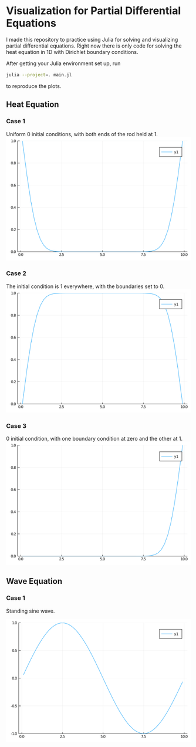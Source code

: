 # Visualization for Partial Differential Equations

I made this repository to practice using Julia for solving and visualizing
partial differential equations. Right now there is only code for solving the
heat equation in 1D with Dirichlet boundary conditions.

After getting your Julia environment set up, run
```bash
julia --project=. main.jl
```
to reproduce the plots.


## Heat Equation
### Case 1
Uniform 0 initial conditions, with both ends of the rod held at 1.
![Case 1](./plots/heat_equation_case_1.gif)

### Case 2
The initial condition is 1 everywhere, with the boundaries set to 0.
![Case 2](./plots/heat_equation_case_2.gif)

### Case 3
0 initial condition, with one boundary condition at zero and the other at 1.
![Case 3](./plots/heat_equation_case_3.gif)

## Wave Equation
### Case 1
Standing sine wave.

![Case 1](./plots/wave_equation_case_1.gif)